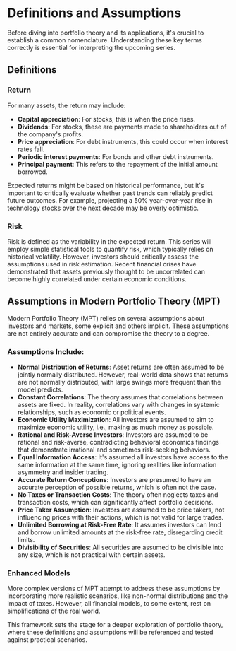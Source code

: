 # Definitions and Assumptions

Before diving into portfolio theory and its applications, it's crucial to establish a common nomenclature. Understanding these key terms correctly is essential for interpreting the upcoming series.

## Definitions

### Return
For many assets, the return may include:
- **Capital appreciation**: For stocks, this is when the price rises.
- **Dividends**: For stocks, these are payments made to shareholders out of the company's profits.
- **Price appreciation**: For debt instruments, this could occur when interest rates fall.
- **Periodic interest payments**: For bonds and other debt instruments.
- **Principal payment**: This refers to the repayment of the initial amount borrowed.

Expected returns might be based on historical performance, but it's important to critically evaluate whether past trends can reliably predict future outcomes. For example, projecting a 50% year-over-year rise in technology stocks over the next decade may be overly optimistic.

### Risk
Risk is defined as the variability in the expected return. This series will employ simple statistical tools to quantify risk, which typically relies on historical volatility. However, investors should critically assess the assumptions used in risk estimation. Recent financial crises have demonstrated that assets previously thought to be uncorrelated can become highly correlated under certain economic conditions.

## Assumptions in Modern Portfolio Theory (MPT)

Modern Portfolio Theory (MPT) relies on several assumptions about investors and markets, some explicit and others implicit. These assumptions are not entirely accurate and can compromise the theory to a degree.

### Assumptions Include:

- **Normal Distribution of Returns**: Asset returns are often assumed to be jointly normally distributed. However, real-world data shows that returns are not normally distributed, with large swings more frequent than the model predicts.
- **Constant Correlations**: The theory assumes that correlations between assets are fixed. In reality, correlations vary with changes in systemic relationships, such as economic or political events.
- **Economic Utility Maximization**: All investors are assumed to aim to maximize economic utility, i.e., making as much money as possible.
- **Rational and Risk-Averse Investors**: Investors are assumed to be rational and risk-averse, contradicting behavioral economics findings that demonstrate irrational and sometimes risk-seeking behaviors.
- **Equal Information Access**: It's assumed all investors have access to the same information at the same time, ignoring realities like information asymmetry and insider trading.
- **Accurate Return Conceptions**: Investors are presumed to have an accurate perception of possible returns, which is often not the case.
- **No Taxes or Transaction Costs**: The theory often neglects taxes and transaction costs, which can significantly affect portfolio decisions.
- **Price Taker Assumption**: Investors are assumed to be price takers, not influencing prices with their actions, which is not valid for large trades.
- **Unlimited Borrowing at Risk-Free Rate**: It assumes investors can lend and borrow unlimited amounts at the risk-free rate, disregarding credit limits.
- **Divisibility of Securities**: All securities are assumed to be divisible into any size, which is not practical with certain assets.

### Enhanced Models

More complex versions of MPT attempt to address these assumptions by incorporating more realistic scenarios, like non-normal distributions and the impact of taxes. However, all financial models, to some extent, rest on simplifications of the real world.

This framework sets the stage for a deeper exploration of portfolio theory, where these definitions and assumptions will be referenced and tested against practical scenarios.
